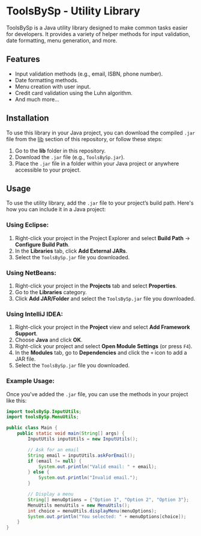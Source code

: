 # ToolsBySp - Utility Library

ToolsBySp is a Java utility library designed to make common tasks easier for developers. It provides a variety of helper methods for input validation, date formatting, menu generation, and more.

## Features

- Input validation methods (e.g., email, ISBN, phone number).
- Date formatting methods.
- Menu creation with user input.
- Credit card validation using the Luhn algorithm.
- And much more...

## Installation

To use this library in your Java project, you can download the compiled `.jar` file from the [lib](https://github.com/SamuelPestan/toolsBySp/blob/master/lib) section of this repository, or follow these steps:

1. Go to the **lib** folder in this repository.
2. Download the `.jar` file (e.g., `ToolsBySp.jar`).
3. Place the `.jar` file in a folder within your Java project or anywhere accessible to your project.

## Usage

To use the utility library, add the `.jar` file to your project’s build path. Here's how you can include it in a Java project:

### Using Eclipse:

1. Right-click your project in the Project Explorer and select **Build Path** -> **Configure Build Path**.
2. In the **Libraries** tab, click **Add External JARs**.
3. Select the `ToolsBySp.jar` file you downloaded.

### Using NetBeans:

1. Right-click your project in the **Projects** tab and select **Properties**.
2. Go to the **Libraries** category.
3. Click **Add JAR/Folder** and select the `ToolsBySp.jar` file you downloaded.

### Using IntelliJ IDEA:

1. Right-click your project in the **Project** view and select **Add Framework Support**.
2. Choose **Java** and click **OK**.
3. Right-click your project and select **Open Module Settings** (or press `F4`).
4. In the **Modules** tab, go to **Dependencies** and click the `+` icon to add a JAR file.
5. Select the `ToolsBySp.jar` file you downloaded.

### Example Usage:

Once you've added the `.jar` file, you can use the methods in your project like this:

```java
import toolsBySp.InputUtils;
import toolsBySp.MenuUtils;

public class Main {
    public static void main(String[] args) {
        InputUtils inputUtils = new InputUtils();

        // Ask for an email
        String email = inputUtils.askForEmail();
        if (email != null) {
            System.out.println("Valid email: " + email);
        } else {
            System.out.println("Invalid email.");
        }

        // Display a menu
        String[] menuOptions = {"Option 1", "Option 2", "Option 3"};
        MenuUtils menuUtils = new MenuUtils();
        int choice = menuUtils.displayMenu(menuOptions);
        System.out.println("You selected: " + menuOptions[choice]);
    }
}
```

